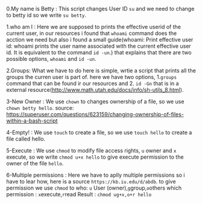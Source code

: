 0.My name is Betty : This script changes User ID `su` and we need to change to betty id so we write  `su betty`. 

1.who am I : Here we are supposed to prints the effective userid of the current user, in our resources i found that 
`whoami` command does the acction we need but also i found a small guide(whoami: Print effective user id:
whoami prints the user name associated with the current effective user id. It is equivalent to the command `id -un`.)
that explains that there are two possible options, `whoami` and `id -un`.

2.Groups: What we have to do here is simple, wrtie a script that prints all the groups the curren user is part of.
here we have two options, 1.`groups` command that can be found ir our resources and 2. `id -Gn` that is in a external 
resource(http://www.math.utah.edu/docs/info/sh-utils_8.html). 

3-New Owner : We use `chown` to changes ownership of a file, so we use `chown betty hello`. source:
 https://superuser.com/questions/623159/changing-ownership-of-files-within-a-bash-script

4-Empty! : We use `touch` to create a file, so we use `touch hello` to create a file called hello.

5-Execute : We use `chmod` to modify file access rights, `u` owner and `x` execute, so we write `chmod u+x hello` to 
give execute permission to the owner of the file `hello`.

6-Multiple permissions : Here we have to aplly multiple permissions so i have to lear how, here is a source 
`https://kb.iu.edu/d/abdb`. 
to give permission we use `chmod`
to who: `u` User (owner),`g`group,`o`others
which permission : `x`execute,`r`read
Result : `chmod ug+x,o+r hello`  

